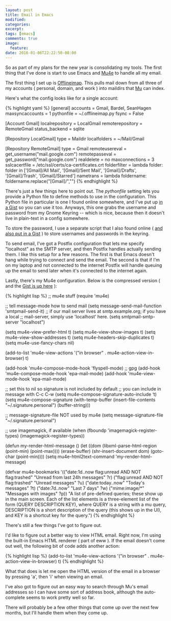 ```yaml
---
layout: post
title: Email in Emacs
modified:
categories:
excerpt:
tags: [emacs]
comments: true
image:
  feature:
date: 2016-01-06T22:22:50-08:00
---
```

So as part of my plans for the new year is consolidating my tools. The first thing that I've done is start to use Emacs and [Mu4e](http://www.djcbsoftware.nl/code/mu/mu4e.html) to handle all my email.

The first thing I set up is [Offlineimap](http://offlineimap.org/). This pulls mail down from all three of my accounts ( personal, domain, and work ) into maildirs that [Mu](https://github.com/djcb/mu) can index.

Here's what the config looks like for a single account:

{% highlight yaml %}
[general]
accounts = Gmail, Bardel, SeanHagen
maxsyncaccounts = 1
pythonfile = ~/.offlineimap.py
fsync = False

[Account Gmail]
localrepository = LocalGmail
remoterepository = RemoteGmail
status_backend = sqlite

[Repository LocalGmail]
type = Maildir
localfolders = ~/Mail/Gmail

[Repository RemoteGmail]
type = Gmail
remoteusereval = get_username("mail.google.com")
remotepasseval = get_password("mail.google.com")
realdelete = no
maxconnections = 3
sslcacertfile = /etc/ssl/certs/ca-certificates.crt
folderfilter = lambda folder: folder in ['[Gmail]/All Mail', '[Gmail]/Sent Mail', '[Gmail]/Drafts', '[Gmail]/Trash', '[Gmail]/Starred']
nametrans = lambda foldername: foldername.replace("[Gmail]/","")
{% endhighlight %}

There's just a few things here to point out. The _pythonfile_ setting lets you provide a Python file to define methods to use in the configuration. This Python file in particular is one I found online somewhere, and I've put up [in a Gist](https://gist.github.com/5e9d0d9ce55b6415beb3) so you can use it too. Anyways, this one grabs the username and password from my Gnome Keyring -- which is nice, because then it doesn't live in plain-text in a config somewhere.

To store the password, I use a separate script that I also found online ( [and also put in a Gist](https://gist.github.com/4cec710ca75e86eaad8c) ) to store usernames and passwords in the keyring.

To send email, I've got a Postfix configuration that lets me specify "localhost" as the SMTP server, and then Postfix handles actually sending them. I like this setup for a few reasons. The first is that Emacs doesn't hang while trying to connect and send the email. The second is that if I'm on my laptop and not connected to the internet Postfix will handle queuing up the email to send later when it's connected to the internet again.

Lastly, there's my Mu4e configuration. Below is the compressed version ( and the [Gist is up here](https://gist.github.com/e5e24dd2e9dd575f68ef) ):

{% highlight lisp %}
;; mu4e stuff
(require 'mu4e)

;; tell message-mode how to send mail
(setq message-send-mail-function 'smtpmail-send-it)
;; if our mail server lives at smtp.example.org; if you have a local
;; mail-server, simply use 'localhost' here.
(setq smtpmail-smtp-server "localhost")

(setq mu4e-view-prefer-html t)
(setq mu4e-view-show-images t)
(setq mu4e-view-show-addresses t)
(setq mu4e-headers-skip-duplicates t)
(setq mu4e-use-fancy-chars nil)

(add-to-list 'mu4e-view-actions
             '("in browser" . mu4e-action-view-in-browser) t)


(add-hook 'mu4e-compose-mode-hook 'flyspell-mode)
;; gpg
(add-hook 'mu4e-compose-mode-hook 'epa-mail-mode)
(add-hook 'mu4e-view-mode-hook 'epa-mail-mode)

;; set this to nil so signature is not included by default
;; you can include in message with C-c C-w
(setq mu4e-compose-signature-auto-include ‘t)
(setq mu4e-compose-signature (with-temp-buffer
                               (insert-file-contents "~/.signature.personal")
                               (buffer-string)))

;; message-signature-file NOT used by mu4e
(setq message-signature-file "~/.signature.personal")

;; use imagemagick, if available
(when (fboundp 'imagemagick-register-types)
  (imagemagick-register-types))

(defun my-render-html-message ()
  (let ((dom (libxml-parse-html-region (point-min) (point-max))))
    (erase-buffer)
    (shr-insert-document dom)
    (goto-char (point-min))))
(setq mu4e-html2text-command 'my-render-html-message)

(defvar mu4e-bookmarks
  '(("date:1d..now flag:unread AND NOT flag:trashed" "Unread from last 24h messages"      ?r)
    ("flag:unread AND NOT flag:trashed" "Unread messages"      ?u)
    ("date:today..now"                  "Today's messages"     ?t)
    ("date:7d..now"                     "Last 7 days"          ?w)
    ("mime:image/*"                     "Messages with images" ?p))
  "A list of pre-defined queries; these show up in the main
screen. Each of the list elements is a three-element list of the
form (QUERY DESCRIPTION KEY), where QUERY is a string with a mu
query, DESCRIPTION is a short description of the query (this
shows up in the UI), and KEY is a shortcut key for the query.")
{% endhighlight %}

There's still a few things I've got to figure out.

I'd like to figure out a better way to view HTML email. Right now, I'm using the built-in Emacs HTML renderer ( part of eww ). If the email doesn't come out well, the following bit of code adds another action:

{% highlight lisp %}
(add-to-list 'mu4e-view-actions
             '("in browser" . mu4e-action-view-in-browser) t)
{% endhighlight %}

What that does is let me open the HTML version of the email in a browser by pressing 'a', then 'i' when viewing an email.

I've also got to figure out an easy way to search through Mu's email addresses so I can have some sort of address book, although the auto-complete seems to work pretty well so far.

There will probably be a few other things that come up over the next few months, but I'll handle them when they come up.
